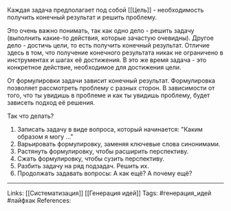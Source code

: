 Каждая задача предполагает под собой [[Цель]] - необходимость получить конечный результат и решить проблему. 

Это очень важно понимать, так как одно дело - решить задачу (выполнить какие-то действия, которые зачастую очевидны). Другое дело - достичь цели, то есть получить конечный результат. Отличие здесь в том, что получение конечного результата никак не ограничено в инструментах и шагах её достижения. В это же время задача - это конкретное действие, необходимое для достижения цели. 

От формулировки задачи зависит конечный результат. Формулировка позволяет рассмотреть проблему с разных сторон. В зависимости от того, что ты увидишь в проблеме и как ты увидишь проблему, будет зависеть подход её решения. 

Так что делать? 
1. Записать задачу в виде вопроса, который начинается: "Каким образом я могу ..."
2. Варьировать формулировку, заменяя ключевые слова синонимами. 
3. Растянуть формулировку, чтобы расширить перспективу. 
4. Сжать формулировку, чтобы сузить перспективу.
5. Разбить задачу на ряд подзадач. Решить их. 
6. Продолжать задавать вопросы: А как ещё? А почему ещё? 
___
Links: [[Систематизация]] [[Генерация идей]]
Tags: #генерация_идей #лайфхак 
References: 